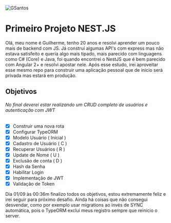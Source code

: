 ![GSantos](http://logo.guisantos.com.br/GSantos_nobackgroundSmall.png)
# Primeiro Projeto NEST.JS

Olá, meu nome é Guilherme, tenho 20 anos e resolvi aprender um pouco mais de backend com JS.
Já construí algumas API's com express mas não estava satisfeito e queria algo mais tipado, mais parecido com linguagens como C# (Core) e Java, foi quando encontrei o NestJS que é bem parecido com Angular 2+ e resolvi apostar nele. Após esse estudo, irei aproveitar esse mesmo repo para construir uma aplicação pessoal que de inicio será privada mas estará em produção.


## Objetivos
###### No final deverei estar realizando um CRUD completo de usuários e autenticação com JWT
- [x] Construir uma nova rota
- [x] Configurar TypeORM
- [x] Modelo Usuário ( Inicial )
- [x] Cadastro de Usuário ( C )
- [x] Recuperar Usuários ( R )
- [x] Update de Nome  ( U )
- [x] Exclusão de conta ( D )
- [x] Hash da Senha
- [x] Habilitar Login
- [x] Implementação de JWT
- [x] Validação de Token

Dia 01/09 às 00:36m finalizo todos os objetivos, estou extremamente feliz e irei seguir para próximo desafio.
Ainda há coisas que não consegui desvendar, como por exemplo usar migrations ao invés de SYNC automática, pois o TypeORM exclui meus registro sempre que reinicio o server.